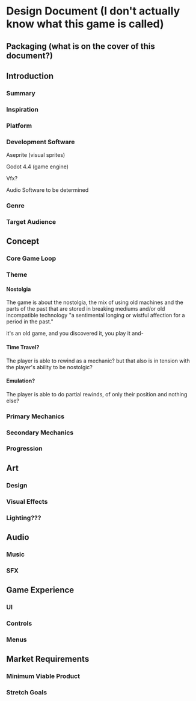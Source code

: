 # Design Document (I don't actually know what this game is called)

## Packaging (what is on the cover of this document?)

## Introduction

### Summary

### Inspiration

### Platform

### Development Software

Aseprite (visual sprites)

Godot 4.4 (game engine)

Vfx?

Audio Software to be determined

### Genre

### Target Audience

## Concept

### Core Game Loop

### Theme

#### Nostolgia

The game is about the nostolgia, the mix of using old machines and the parts of
the past that are stored in breaking mediums and/or old incompatible technology
"a sentimental longing or wistful affection for a period in the past."

it's an old game, and you discovered it, you play it and-

#### Time Travel?

The player is able to rewind as a mechanic? but that also is in tension with the 
player's ability to be nostolgic?

#### Emulation?

The player is able to do partial rewinds, of only their position and nothing else?

### Primary Mechanics

### Secondary Mechanics

### Progression

## Art

### Design

### Visual Effects

### Lighting???

## Audio

### Music

### SFX

## Game Experience

### UI

### Controls

### Menus

## Market Requirements

### Minimum Viable Product

### Stretch Goals